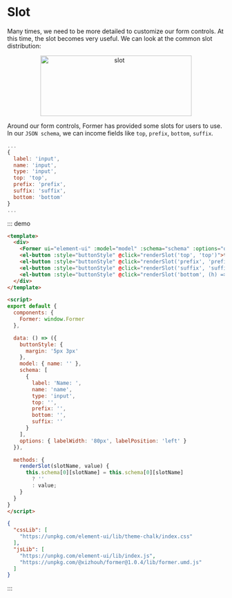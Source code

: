 # Slot

Many times, we need to be more detailed to customize our form controls. At this time, the slot becomes very useful. We can look at the common slot distribution: 

<div style="text-align:center;">
  <img height="140" width="350" :src="$withBase('/slot.png')" alt="slot">
</div>

Around our form controls, Former has provided some slots for users to use. In our `JSON schema`, we can income fields like `top`, `prefix`, `bottom`, `suffix`.

```js
...
{
  label: 'input',
  name: 'input',
  type: 'input',
  top: 'top',
  prefix: 'prefix',
  suffix: 'suffix',
  bottom: 'bottom'
}
...
```

::: demo
```html
<template>
  <div>
    <Former ui="element-ui" :model="model" :schema="schema" :options="options"></Former>
    <el-button :style="buttonStyle" @click="renderSlot('top', 'top')">top</el-button>
    <el-button :style="buttonStyle" @click="renderSlot('prefix', 'prefix')">prefix</el-button>
    <el-button :style="buttonStyle" @click="renderSlot('suffix', 'suffix')">suffix</el-button>
    <el-button :style="buttonStyle" @click="renderSlot('bottom', (h) => h('div', { style: { color: 'red' } }, 'custom render'))">custom render bottom</el-button>
  </div>
</template>

<script>
export default {
  components: {
    Former: window.Former
  },

  data: () => ({
    buttonStyle: {
      margin: '5px 3px'
    },
    model: { name: '' },
    schema: [
      {
        label: 'Name: ',
        name: 'name',
        type: 'input',
        top: '',
        prefix: '',
        bottom: '',
        suffix: ''
      }
    ],
    options: { labelWidth: '80px', labelPosition: 'left' }
  }),

  methods: {
    renderSlot(slotName, value) {
      this.schema[0][slotName] = this.schema[0][slotName] 
        ? ''
        : value;
    }
  }
}
</script>
```
```json
{
  "cssLib": [
    "https://unpkg.com/element-ui/lib/theme-chalk/index.css"
  ],
  "jsLib": [
    "https://unpkg.com/element-ui/lib/index.js",
    "https://unpkg.com/@xizhouh/former@1.0.4/lib/former.umd.js"
  ]
}
```
:::
